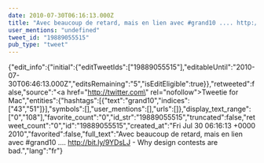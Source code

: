 ```yaml
---
date: 2010-07-30T06:16:13.000Z
title: "Avec beaucoup de retard, mais en lien avec #grand10 .... http://bit.ly/9YDsLJ - Why design contests are bad.″"
user_mentions: "undefined"
tweet_id: "19889055515"
pub_type: "tweet"
---
```

{"edit_info":{"initial":{"editTweetIds":["19889055515"],"editableUntil":"2010-07-30T06:46:13.000Z","editsRemaining":"5","isEditEligible":true}},"retweeted":false,"source":"<a href=\"http://twitter.com\" rel=\"nofollow\">Tweetie for Mac</a>","entities":{"hashtags":[{"text":"grand10","indices":["43","51"]}],"symbols":[],"user_mentions":[],"urls":[]},"display_text_range":["0","108"],"favorite_count":"0","id_str":"19889055515","truncated":false,"retweet_count":"0","id":"19889055515","created_at":"Fri Jul 30 06:16:13 +0000 2010","favorited":false,"full_text":"Avec beaucoup de retard, mais en lien avec #grand10 .... http://bit.ly/9YDsLJ - Why design contests are bad.","lang":"fr"}
